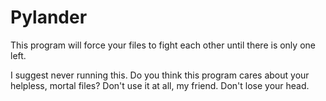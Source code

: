 # Pylander
This program will force your files to fight each other until there is only one left.

I suggest never running this. Do you think this program cares about your helpless, mortal files? Don't use it at all, my friend. Don't lose your head.
